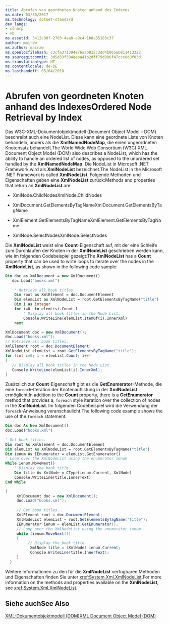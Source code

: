 ```yaml
---
title: Abrufen von geordneten Knoten anhand des Indexes
ms.date: 03/30/2017
ms.technology: dotnet-standard
dev_langs:
- csharp
- vb
ms.assetid: 5412c90f-2703-4aa8-a9c4-1b8a35183c37
author: mairaw
ms.author: mairaw
ms.openlocfilehash: c3cfa371394e76aab832c3dd4b065eb811413322
ms.sourcegitcommit: 3d5d33f384eeba41b2dff79d096f47ccc8d8f03d
ms.translationtype: HT
ms.contentlocale: de-DE
ms.lasthandoff: 05/04/2018
---
```

# <a name="ordered-node-retrieval-by-index"></a><span data-ttu-id="182e3-102">Abrufen von geordneten Knoten anhand des Indexes</span><span class="sxs-lookup"><span data-stu-id="182e3-102">Ordered Node Retrieval by Index</span></span>
<span data-ttu-id="182e3-103">Das W3C-XML-Dokumentobjektmodell (Document Object Model – DOM) beschreibt auch eine NodeList. Diese kann eine geordnete Liste von Knoten behandeln, anders als die **XmlNamedNodeMap**, die einen ungeordneten Knotensatz behandelt.</span><span class="sxs-lookup"><span data-stu-id="182e3-103">The World Wide Web Consortium (W3C) XML Document Object Model (DOM) also describes a NodeList, which has the ability to handle an ordered list of nodes, as opposed to the unordered set handled by the **XmlNamedNodeMap**.</span></span> <span data-ttu-id="182e3-104">Die NodeList in Microsoft .NET Framework wird als **XmlNodeList** bezeichnet.</span><span class="sxs-lookup"><span data-stu-id="182e3-104">The NodeList in the Microsoft .NET Framework is called **XmlNodeList**.</span></span> <span data-ttu-id="182e3-105">Folgende Methoden und Eigenschaften geben eine **XmlNodeList** zurück:</span><span class="sxs-lookup"><span data-stu-id="182e3-105">Methods and properties that return an **XmlNodeList** are:</span></span>  
  
-   <span data-ttu-id="182e3-106">XmlNode.ChildNodes</span><span class="sxs-lookup"><span data-stu-id="182e3-106">XmlNode.ChildNodes</span></span>  
  
-   <span data-ttu-id="182e3-107">XmlDocument.GetElementsByTagName</span><span class="sxs-lookup"><span data-stu-id="182e3-107">XmlDocument.GetElementsByTagName</span></span>  
  
-   <span data-ttu-id="182e3-108">XmlElement.GetElementsByTagName</span><span class="sxs-lookup"><span data-stu-id="182e3-108">XmlElement.GetElementsByTagName</span></span>  
  
-   <span data-ttu-id="182e3-109">XmlNode.SelectNodes</span><span class="sxs-lookup"><span data-stu-id="182e3-109">XmlNode.SelectNodes</span></span>  
  
 <span data-ttu-id="182e3-110">Die **XmlNodeList** weist eine **Count**-Eigenschaft auf, mit der eine Schleife zum Durchlaufen der Knoten in der **XmlNodeList** geschrieben werden kann, wie im folgenden Codebeispiel gezeigt:</span><span class="sxs-lookup"><span data-stu-id="182e3-110">The **XmlNodeList** has a **Count** property that can be used to write loops to iterate over the nodes in the **XmlNodeList**, as shown in the following code sample:</span></span>  
  
```vb  
Dim doc as XmlDocument = new XmlDocument()  
   doc.Load("books.xml")  
  
    ' Retrieve all book titles.  
    Dim root as XmlElement = doc.DocumentElement  
    Dim elemList as XmlNodeList = root.GetElementsByTagName("title")  
    Dim i as integer  
    for i=0  to elemList.Count-1  
        ' Display all book titles in the Node List.  
        Console.WriteLine(elemList.ItemOf(i).InnerXml)  
    next  
```  
  
```csharp  
XmlDocument doc = new XmlDocument();  
doc.Load("books.xml");  
// Retrieve all book titles.  
XmlElement root = doc.DocumentElement;  
XmlNodeList elemList = root.GetElementsByTagName("title");  
for (int i=0; i < elemList.Count; i++)  
{     
   // Display all book titles in the Node List.  
   Console.WriteLine(elemList[i].InnerXml);  
}   
```  
  
 <span data-ttu-id="182e3-111">Zusätzlich zur **Count**-Eigenschaft gibt es die **GetEnumerator**-Methode, die eine `foreach`-Iteration der Knotenauflistung in der **XmlNodeList** ermöglicht.</span><span class="sxs-lookup"><span data-stu-id="182e3-111">In addition to the **Count** property, there is a **GetEnumerator** method that provides a, `foreach` style iteration over the collection of nodes in the **XmlNodeList**.</span></span> <span data-ttu-id="182e3-112">Im folgenden Codebeispiel wird die Verwendung der `foreach`-Anweisung veranschaulicht.</span><span class="sxs-lookup"><span data-stu-id="182e3-112">The following code example shows the use of the `foreach` statement.</span></span>  
  
```vb  
Dim doc As New XmlDocument()  
doc.Load("books.xml")  
  
' Get book titles.  
Dim root As XmlElement = doc.DocumentElement  
Dim elemList As XmlNodeList = root.GetElementsByTagName("title")  
Dim ienum As IEnumerator = elemList.GetEnumerator()  
' Loop over the XmlNodeList using the enumerator ienum          
While ienum.MoveNext()  
    ' Display the book title.  
    Dim title As XmlNode = CType(ienum.Current, XmlNode)  
    Console.WriteLine(title.InnerText)  
End While  
```  
  
```csharp  
{  
     XmlDocument doc = new XmlDocument();  
     doc.Load("books.xml");  
  
     // Get book titles.  
     XmlElement root = doc.DocumentElement;  
     XmlNodeList elemList = root.GetElementsByTagName("title");  
     IEnumerator ienum = elemList.GetEnumerator();    
     // Loop over the XmlNodeList using the enumerator ienum          
     while (ienum.MoveNext())  
     {  
          // Display the book title.  
           XmlNode title = (XmlNode) ienum.Current;  
           Console.WriteLine(title.InnerText);  
     }  
  }  
```  
  
 <span data-ttu-id="182e3-113">Weitere Informationen zu den für die **XmlNodeList** verfügbaren Methoden und Eigenschaften finden Sie unter <xref:System.Xml.XmlNodeList>.</span><span class="sxs-lookup"><span data-stu-id="182e3-113">For more information on the methods and properties available on the **XmlNodeList**, see <xref:System.Xml.XmlNodeList>.</span></span>  
  
## <a name="see-also"></a><span data-ttu-id="182e3-114">Siehe auch</span><span class="sxs-lookup"><span data-stu-id="182e3-114">See Also</span></span>  
 [<span data-ttu-id="182e3-115">XML-Dokumentobjektmodell (DOM)</span><span class="sxs-lookup"><span data-stu-id="182e3-115">XML Document Object Model (DOM)</span></span>](../../../../docs/standard/data/xml/xml-document-object-model-dom.md)
